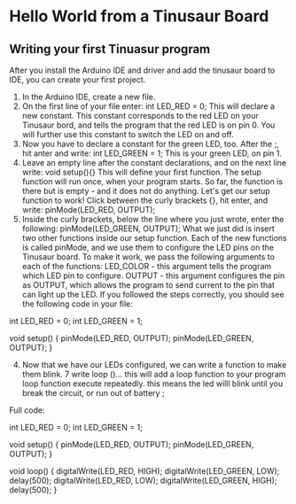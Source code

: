 # Hello World from a Tinusaur Board
## Writing your first Tinuasur program
After you install the Arduino IDE and driver and add the tinusaur board to IDE, you can create your first project.
1. In the Arduino IDE, create a new file.
2. On the first line of your file enter:
int LED_RED = 0;
This will declare a new constant. This constant corresponds to the red LED on your Tinusaur bord, and tells the program that the red LED is on pin 0. You will further use this constant to switch the LED on and off.
3. Now you have to declare a constant for the green LED, too. After the ;, hit anter and write:
int LED_GREEN = 1;
This is your green LED, on pin 1.
4. Leave an empty line after the constant declarations, and on the next line write:
 void setup(){}
This will define your first function. The setup function will run once, when your program starts. So far, the function is there but is empty - and it does not do anything.
Let's get our setup function to work! Click between the curly brackets {}, hit enter, and write:
pinMode(LED_RED, OUTPUT);
5. Inside the curly brackets, below the line where you just wrote, enter the following:
pinMode(LED_GREEN, OUTPUT);
What we just did is insert two other functions inside our setup function. Each of the new functions is called pinMode, and we use them to configure the LED pins on the Tinusaur board. To make it work, we pass the following arguments to each of the functions:
LED_COLOR - this argument tells the program which LED pin to configure.
OUTPUT - this argument configures the pin as OUTPUT, which allows the program to send current to the pin that can light up the LED.
If you followed the steps correctly, you should see the following code in your file:

int LED_RED = 0;
int LED_GREEN = 1;

void setup() {
	pinMode(LED_RED, OUTPUT);
	pinMode(LED_GREEN, OUTPUT);
}

4. Now that we have our LEDs configured, we can write a function to make them blink.
7 write loop ()... this will add a loop function to your program
loop function execute repeatedly. this means the led willl blink until you break the circuit, or run out of battery ;


Full code:

int LED_RED = 0;
int LED_GREEN = 1;

void setup() {
	pinMode(LED_RED, OUTPUT);
	pinMode(LED_GREEN, OUTPUT);
}

void loop() {
	digitalWrite(LED_RED, HIGH);
	digitalWrite(LED_GREEN, LOW);
	delay(500);
	digitalWrite(LED_RED, LOW);
	digitalWrite(LED_GREEN, HIGH);
	delay(500);
}